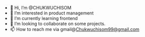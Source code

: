 - 👋 Hi, I’m @CHUKWUCHISOM
- 👀 I’m interested in product management
- 🌱 I’m currently learning frontend
- 💞️ I’m looking to collaborate on some projects.
- 📫 How to reach me via gmail@Chukwuchisom99@gmail.com

<!---
CHUKWUCHISOM/CHUKWUCHISOM is a ✨ special ✨ repository because its `README.md` (this file) appears on your GitHub profile.
You can click the Preview link to take a look at your changes.
--->

